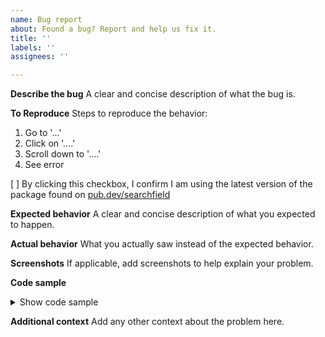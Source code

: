 ```yaml
---
name: Bug report
about: Found a bug? Report and help us fix it.
title: ''
labels: ''
assignees: ''

---
```


**Describe the bug**
A clear and concise description of what the bug is.

**To Reproduce**
Steps to reproduce the behavior:
1. Go to '...'
2. Click on '....'
3. Scroll down to '....'
4. See error

[ ] By clicking this checkbox, I confirm I am using the latest version of the package found on [pub.dev/searchfield](https://pub.dev/packages/searchfield)

**Expected behavior**
A clear and concise description of what you expected to happen.

**Actual behavior**
What you actually saw instead of the expected behavior.

**Screenshots**
If applicable, add screenshots to help explain your problem.


**Code sample**
<details>
<summary>Show code sample</summary>

```dart  
Paste minimal and complete code sample here to investigate the issue. 
```
</details>

**Additional context**
Add any other context about the problem here.
